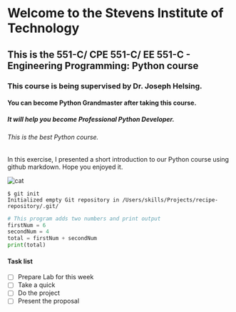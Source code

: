 # Welcome to the Stevens Institute of Technology

## This is the 551-C/ CPE 551-C/ EE 551-C - Engineering Programming: Python course

### This course is being supervised by Dr. Joseph Helsing.

#### You can become Python Grandmaster after taking this course.

##### It will help you become Professional Python Developer.

###### This is the best Python course.

In this exercise, I presented a short introduction to our Python course using github markdown. Hope you enjoyed it. 

![cat](https://github.com/user-attachments/assets/52bca3f8-16e7-4b2d-bd34-0d802367c63c)

```
$ git init
Initialized empty Git repository in /Users/skills/Projects/recipe-repository/.git/
```
``` Python
# This program adds two numbers and print output
firstNum = 6
secondNum = 4
total = firstNum + secondNum
print(total)
```

#### Task list
- [ ] Prepare Lab for this week
- [ ] Take a quick
- [ ] Do the project
- [ ] Present the proposal
